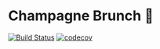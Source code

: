 # Champagne Brunch 🍾

[![Build Status](https://travis-ci.org/JanGorman/ChampagneBrunch.svg?branch=master)](https://travis-ci.org/JanGorman/ChampagneBrunch)
[![codecov](https://codecov.io/gh/JanGorman/ChampagneBrunch/branch/master/graph/badge.svg)](https://codecov.io/gh/JanGorman/ChampagneBrunch)
